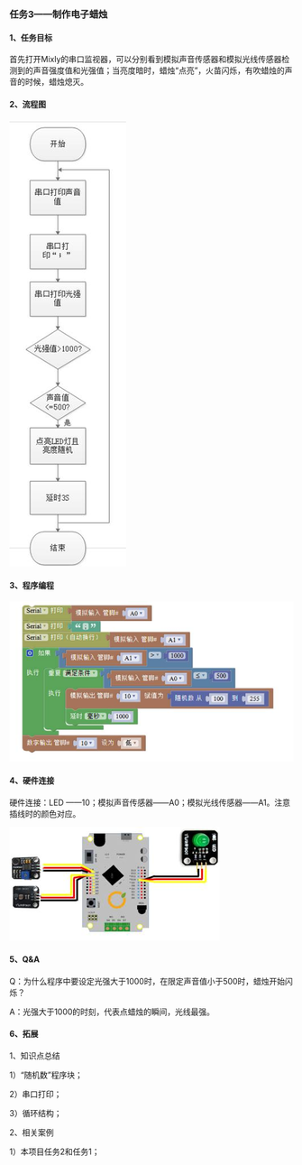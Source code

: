 ### 任务3——制作电子蜡烛

#### 1、任务目标

   首先打开Mixly的串口监视器，可以分别看到模拟声音传感器和模拟光线传感器检测到的声音强度值和光强值；当亮度暗时，蜡烛“点亮”，火苗闪烁，有吹蜡烛的声音的时候，蜡烛熄灭。

#### 2、流程图

![图3.6-10](/assets/image289.jpg)

#### 3、程序编程

![图3.6-11](/assets/image291.jpg)

#### 4、硬件连接

硬件连接：LED ——10；模拟声音传感器——A0；模拟光线传感器——A1。注意插线时的颜色对应。

![图3.6-12](/assets/image292.jpg)

#### 5、Q&A

Q：为什么程序中要设定光强大于1000时，在限定声音值小于500时，蜡烛开始闪烁？

A：光强大于1000的时刻，代表点蜡烛的瞬间，光线最强。

#### 6、拓展

1、知识点总结

1）“随机数”程序块；

2）串口打印；

3）循环结构；

2、相关案例

1）本项目任务2和任务1；